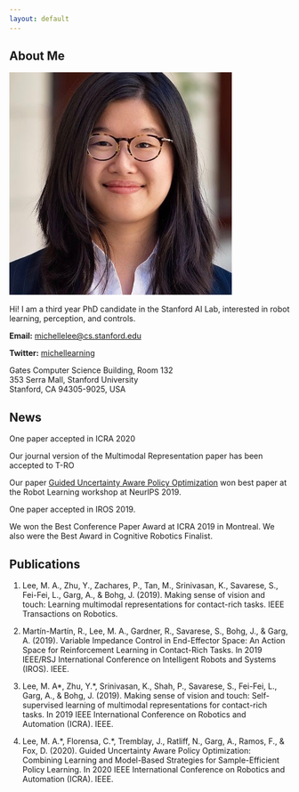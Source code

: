 ```yaml
---
layout: default
---
```


## About Me

<img class="profile-picture" src="AIS_square.jpeg">

Hi! I am a third year PhD candidate in the Stanford AI Lab, interested in robot learning, perception, and controls. 

**Email:** michellelee@cs.stanford.edu

**Twitter:** [michellearning](https://twitter.com/michellearning)

Gates Computer Science Building, Room 132 <br>
353 Serra Mall, Stanford University<br>
Stanford, CA 94305-9025, USA<br>

## News

One paper accepted in ICRA 2020

Our journal version of the Multimodal Representation paper has been accepted to T-RO

Our paper [Guided Uncertainty Aware Policy Optimization](http://www.robot-learning.ml/2019/files/papers/Guided%20Uncertainty-Aware%20Policy%20Optimization:%20Combining%20Learning%20and%20Model-Based%20Strategies%20for%20Sample-Efficient%20Policy%20Learning.pdf) won best paper at the Robot Learning workshop at NeurIPS 2019. 

One paper accepted in IROS 2019. 

We won the Best Conference Paper Award at ICRA 2019 in Montreal. We also were the Best Award in Cognitive Robotics Finalist. 


## Publications

1. Lee, M. A., Zhu, Y., Zachares, P., Tan, M., Srinivasan, K., Savarese, S., Fei-Fei, L., Garg, A.,  & Bohg, J. (2019). Making sense of vision and touch: Learning multimodal representations for contact-rich tasks. IEEE Transactions on Robotics. 

2. Martín-Martín, R., Lee, M. A., Gardner, R., Savarese, S., Bohg, J., & Garg, A. (2019). Variable Impedance Control in End-Effector Space: An Action Space for Reinforcement Learning in Contact-Rich Tasks. In 2019 IEEE/RSJ International Conference on Intelligent Robots and Systems (IROS). IEEE.

3. Lee, M. A\*, Zhu, Y.\*, Srinivasan, K., Shah, P., Savarese, S., Fei-Fei, L., Garg, A., & Bohg, J. (2019). Making sense of vision and touch: Self-supervised learning of multimodal representations for contact-rich tasks. In 2019 IEEE International Conference on Robotics and Automation (ICRA). IEEE.

4. Lee, M. A.\*, Florensa, C.\*, Tremblay, J., Ratliff, N., Garg, A., Ramos, F., & Fox, D. (2020). Guided Uncertainty Aware Policy Optimization: Combining Learning and Model-Based Strategies for Sample-Efficient Policy Learning. In 2020 IEEE International Conference on Robotics and Automation (ICRA). IEEE.  




